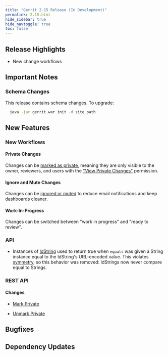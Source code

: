 ```yaml
---
title: "Gerrit 2.15 Release (In Development)"
permalink: 2.15.html
hide_sidebar: true
hide_navtoggle: true
toc: false
---
```


## Release Highlights

* New change workflows

## Important Notes

### Schema Changes

This release contains schema changes. To upgrade:

``` sh
  java -jar gerrit.war init -d site_path
```

## New Features

### New Workflows

#### Private Changes

Changes can be
[marked as private](http://gerrit-documentation.storage.googleapis.com/Documentation/2.15/intro-user.html#private-changes),
meaning they are only visible to the owner, reviewers, and users with the
["View Private Changes"](http://gerrit-documentation.storage.googleapis.com/Documentation/2.15/access-control.html#category_view_private_changes)
permission.

#### Ignore and Mute Changes

Changes can be
[ignored or muted](http://gerrit-documentation.storage.googleapis.com/Documentation/2.15/intro-user.html#ignore)
to reduce email notifications and keep dashboards cleaner.

#### Work-In-Progress

Changes can be switched between "work in progress" and "ready to review".

### API

* Instances of [IdString](https://gerrit.googlesource.com/gerrit/+/stable-2.15/gerrit-extension-api/src/main/java/com/google/gerrit/extensions/restapi/IdString.java)
  used to return true when `equals` was given a String instance equal to the
  IdString's URL-encoded value. This violates
  [symmetry](https://en.wikipedia.org/wiki/Equivalence_relation#Definition), so
  this behavior was removed: IdStrings now never compare equal to Strings.

### REST API

#### Changes

* [Mark Private](http://gerrit-documentation.storage.googleapis.com/Documentation/2.15/rest-api-changes.html#mark-private)

* [Unmark Private](http://gerrit-documentation.storage.googleapis.com/Documentation/2.15/rest-api-changes.html#unmark-private)

## Bugfixes

## Dependency Updates
